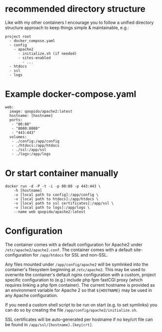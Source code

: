 # recommended directory structure #
Like with my other containers I encourage you to follow a unified directory structure approach to keep things simple & maintainable, e.g.:

```
project root
  - docker_compose.yaml
  - config
    - apache2
      - initialize.sh (if needed)
      - sites-enabled
        - ...
  - htdocs
  - ssl
  - logs
```

# Example docker-compose.yaml #
```
web:
  image: qoopido/apache2:latest
  hostname: [hostname]
  ports:
   - "80:80"
   - "8080:8080"
   - "443:443"
  volumes:
   - ./config:/app/config
   - ./htdocs:/app/htdocs
   - ./ssl:/app/ssl
   - ./logs:/app/logs
```

# Or start container manually #
```
docker run -d -P -t -i -p 80:80 -p 443:443 \
	-h [hostname]
	-v [local path to config]:/app/config \
	-v [local path to htdocs]:/app/htdocs \
	-v [local path to ssl certificates]:/app/ssl \
	-v [local path to logs]:/app/logs \
	--name web qoopido/apache2:latest
```

# Configuration #
The container comes with a default configuration for Apache2 under ```/etc/apache2/apache2.conf```. The container comes with a default site-configuration for ```/app/htdocs``` for SSL and non-SSL.

Any files mounted under ```/app/config/apache2``` will be symlinked into the container's filesystem beginning at ```/etc/apache2```. This may be used to overwrite the container's default nginx configuration with a custom, project specific configuration to (e.g.) include php fpm fastCGI proxy (which requires linking a php fpm container). The current hostname is provided as an environment variable for Apache 2 so that ```${HOSTNAME}``` may be used in any Apache configuration.

If you need a custom shell script to be run on start (e.g. to set symlinks) you can do so by creating the file ```/app/config/apache2/initialize.sh```.

SSL certificates will be auto-generated per hostname if no key/crt file can be found in ```/app/ssl/[hostname].[key|crt]```.